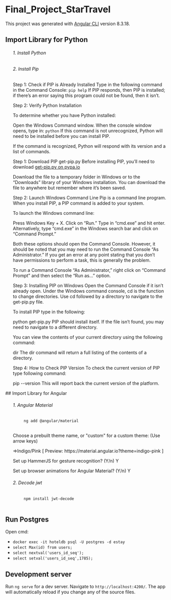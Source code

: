 # Final_Project_StarTravel

This project was generated with [Angular CLI](https://github.com/angular/angular-cli) version 8.3.18.
## Import Library for Python
<ul>
  <h6>1. Install Python</h6>
 
   <h6>2. Install Pip</h6>
    <p> Step 1: Check if PIP is Already Installed
    Type in the following command in the Command Console: <code>pip help</code>
If PIP responds, then PIP is installed; if there’s an error saying this program could not be found, then it isn’t.</p>

<p> Step 2: Verify Python Installation

To determine whether you have Python installed:

Open the Windows Command window.
When the console window opens, type in:
<code>python</code>
If this command is not unrecognized, Python will need to be installed before you can install PIP.

If the command is recognized, Python will respond with its version and a list of commands.

Step 1: Download PIP <a>get-pip.py</a>
Before installing PIP, you’ll need to download <a href="https://bootstrap.pypa.io/get-pip.py" target="_blank" rel="noopener noreferrer" data-cke-saved-href="https://bootstrap.pypa.io/get-pip.py">get-pip.py on pypa.io</a>

Download the file to a temporary folder in Windows or to the “Downloads” library of your Windows installation. You can download the file to anywhere but remember where it’s been saved.

Step 2: Launch Windows Command Line
Pip is a command line program. When you install PIP, a PIP command is added to your system.

To launch the Windows command line:

Press Windows Key + X.
Click on “Run.”
Type in “cmd.exe” and hit enter.
Alternatively, type “cmd.exe” in the Windows search bar and click on “Command Prompt.”

Both these options should open the Command Console. However, it should be noted that you may need to run the Command Console “As Administrator.” If you get an error at any point stating that you don’t have permissions to perform a task, this is generally the problem.

To run a Command Console “As Administrator,” right click on “Command Prompt” and then select the “Run as…” option.

Step 3: Installing PIP on Windows
Open the Command Console if it isn’t already open. Under the Windows command console, cd is the function to change directories. Use cd followed by a directory to navigate to the get-pip.py file.

To install PIP type in the following:

python get-pip.py
PIP should install itself. If the file isn’t found, you may need to navigate to a different directory.

You can view the contents of your current directory using the following command:

dir
The dir command will return a full listing of the contents of a directory.

Step 4: How to Check PIP Version
To check the current version of PIP type following command:

pip --version
This will report back the current version of the platform.
</ul>
## Import Library for Angular
<ul>
  <h6>1. Angular Material</h6>
  <pre>
    <code>ng add @angular/material</code>
  </pre>
  <p>Choose a prebuilt theme name, or "custom" for a custom theme: (Use arrow keys)</p>
  <p>=>Indigo/Pink        [ Preview: https://material.angular.io?theme=indigo-pink ]</p>
  <p>Set up HammerJS for gesture recognition? (Y/n) Y </p>
  <p>Set up browser animations for Angular Material? (Y/n) Y</p>
  
   <h6>2. Decode jwt</h6>
  <pre>
    <code>npm install jwt-decode</code>
  </pre>
</ul>

## Run Postgres
Open cmd:
<ul>
    <li><code>docker exec -it hoteldb psql -U postgres -d estay</code></li>
    <li><code>select Max(id) from users;</code></li>
    <li><code>select nextval('users_id_seq');</code></li>
    <li><code>select setval('users_id_seq',1785);</code></li>
</ul>

## Development server

Run `ng serve` for a dev server. Navigate to `http://localhost:4200/`. The app will automatically reload if you change any of the source files.

